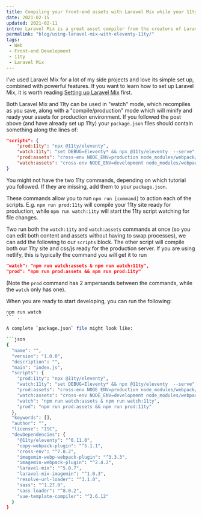 ```yaml
---
title: Compiling your front-end assets with Laravel Mix while your 11ty site builds, so you don't have to switch between processes
date: 2021-02-15
updated: 2021-02-11
intro: Laravel Mix is a great asset compiler from the creators of Laravel - but you don't have to be using their framework to benefit from it. This blog walks through setting it up to run with 11ty.
permalink: "blog/using-laravel-mix-with-eleventy-11ty/"
tags:
 - Web
 - Front-end Development
 - 11ty
 - Laravel Mix
---
```


I've used Laravel Mix for a lot of my side projects and love its simple set up, combined with powerful features. If you want to learn how to set up Laravel Mix, it is worth reading [Setting up Laravel Mix](https://www.mikestreety.co.uk/blog/how-to-set-up-and-use-laravel-mix-with-your-project/) first.

Both Laravel Mix and 11ty can be used in "watch" mode, which recompiles as you save, along with a "compile/production" mode which will minify and ready your assets for production environment. If you followed the post above (and have already set up 11ty) your `package.json` files should contain something along the lines of:

```json
"scripts": {
	"prod:11ty": "npx @11ty/eleventy",
	"watch:11ty": "set DEBUG=Eleventy* && npx @11ty/eleventy  --serve",
	"prod:assets": "cross-env NODE_ENV=production node_modules/webpack/bin/webpack.js --progress --hide-modules --env=production --config=node_modules/laravel-mix/setup/webpack.config.js",
	"watch:assets": "cross-env NODE_ENV=development node_modules/webpack/bin/webpack.js --watch --progress --hide-modules --config=node_modules/laravel-mix/setup/webpack.config.js",
}
```

You might not have the two 11ty commands, depending on which tutorial you followed. If they are missing, add them to your `package.json`.

These commands allow you to run `npm run [command]` to action each of the scripts. E.g. `npm run prod:11ty` will compile your 11ty site ready for production, while `npm run watch:11ty` will start the 11ty script watching for file changes.

Two run both the `watch:11ty` and `watch:assets` commands at once (so you can edit both content and assets without having to swap processes), we can add the following to our `scripts` block. The other script will compile both our 11ty site and css/js ready for the production server. If you are using netlify, this is typically the command you will get it to run

```json
"watch": "npm run watch:assets & npm run watch:11ty",
"prod": "npm run prod:assets && npm run prod:11ty"
```

(Note the `prod` command has 2 ampersands between the commands, while the `watch` only has one).

When you are ready to start developing, you can run the following:

```bash
npm run watch
``` .

A complete `package.json` file might look like:

```json
{
  "name": "",
  "version": "1.0.0",
  "description": "",
  "main": "index.js",
  "scripts": {
    "prod:11ty": "npx @11ty/eleventy",
    "watch:11ty": "set DEBUG=Eleventy* && npx @11ty/eleventy  --serve",
    "prod:assets": "cross-env NODE_ENV=production node_modules/webpack/bin/webpack.js --progress --hide-modules --env=production --config=node_modules/laravel-mix/setup/webpack.config.js",
    "watch:assets": "cross-env NODE_ENV=development node_modules/webpack/bin/webpack.js --watch --progress --hide-modules --config=node_modules/laravel-mix/setup/webpack.config.js",
    "watch": "npm run watch:assets & npm run watch:11ty",
    "prod": "npm run prod:assets && npm run prod:11ty"
  },
  "keywords": [],
  "author": "",
  "license": "ISC",
  "devDependencies": {
    "@11ty/eleventy": "^0.11.0",
    "copy-webpack-plugin": "^5.1.1",
    "cross-env": "^7.0.2",
    "imagemin-webp-webpack-plugin": "^3.3.3",
    "imagemin-webpack-plugin": "^2.4.2",
    "laravel-mix": "^5.0.7",
    "laravel-mix-imagemin": "^1.0.3",
    "resolve-url-loader": "^3.1.0",
    "sass": "^1.27.0",
    "sass-loader": "^8.0.2",
    "vue-template-compiler": "^2.6.12"
  }
}
```
